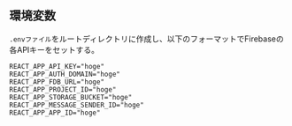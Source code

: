 ## 環境変数
``.envファイル``をルートディレクトリに作成し、以下のフォーマットでFirebaseの各APIキーをセットする。


```
REACT_APP_API_KEY="hoge"
REACT_APP_AUTH_DOMAIN="hoge"
REACT_APP_FDB_URL="hoge"
REACT_APP_PROJECT_ID="hoge"
REACT_APP_STORAGE_BUCKET="hoge"
REACT_APP_MESSAGE_SENDER_ID="hoge"
REACT_APP_APP_ID="hoge"
```

